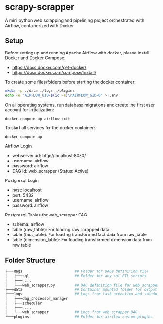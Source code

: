 # scrapy-scrapper
A mini python web scrapping and pipelining project orchestrated with Airflow, containerized with Docker

## Setup
Before setting up and running Apache Airflow with docker, please install Docker and Docker Compose:
- https://docs.docker.com/get-docker/
- https://docs.docker.com/compose/install/

To create some files/folders before starting the docker container:
```sh
mkdir -p ./data ./logs ./plugins
echo -e "AIRFLOW_UID=$(id -u)\nAIRFLOW_GID=0" > .env
```

On all operating systems, run database migrations and create the first user account for initialization:
```sh
docker-compose up airflow-init
```

To start all services for the docker container:
```sh
docker-compose up
```

Airflow Login
- webserver url: http://localhost:8080/ 
- username: airflow
- password: airflow
- DAG id: web_scrapper (Status: Active)

Postgresql Login
- host: localhost
- port: 5432
- username: airflow
- password: airflow

Postgresql Tables for web_scrapper DAG
- schema: airflow
- table (raw_table): For loading raw scrapped data
- table (fact_table): For loading transformed fact data from raw_table
- table (dimension_table): For loading transformed dimension data from raw table

## Folder Structure
```bash
├───dags                        ## Folder for DAGs definition file
│   ├───sql                     ## Folder for any sql ETL scripts
│   ├─── ...
│   └───web_scrapper.py         ## DAG definition file for web_scrapper DAG
├───data                        ## Container mounted folder for output data from task execution                  
├───logs                        ## Logs from task execution and scheduler
│   ├───dag_processor_manager
│   ├───scheduler
│   ├─── ...
│   └───web_scrapper            ## Logs from web_scrapper DAG
└───plugins                     ## Folder for airflow custom-plugins
```